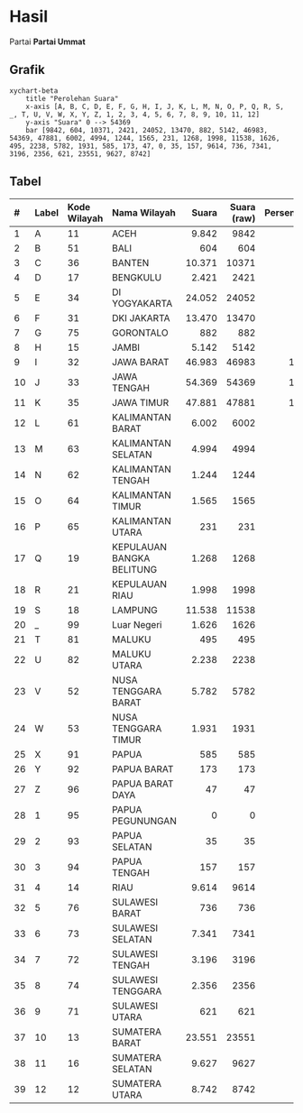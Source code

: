 # Hasil

Partai **Partai Ummat**

## Grafik

```mermaid
xychart-beta
    title "Perolehan Suara"
    x-axis [A, B, C, D, E, F, G, H, I, J, K, L, M, N, O, P, Q, R, S, _, T, U, V, W, X, Y, Z, 1, 2, 3, 4, 5, 6, 7, 8, 9, 10, 11, 12]
    y-axis "Suara" 0 --> 54369
    bar [9842, 604, 10371, 2421, 24052, 13470, 882, 5142, 46983, 54369, 47881, 6002, 4994, 1244, 1565, 231, 1268, 1998, 11538, 1626, 495, 2238, 5782, 1931, 585, 173, 47, 0, 35, 157, 9614, 736, 7341, 3196, 2356, 621, 23551, 9627, 8742]
```

## Tabel

| #  | Label | Kode Wilayah | Nama Wilayah              | Suara  | Suara (raw) | Persentase |
|:-- |:----- |:------------ |:------------------------- | ------:| -----------:| ----------:|
| 1  | A     | 11           | ACEH                      | 9.842  | 9842        | 3,04       |
| 2  | B     | 51           | BALI                      | 604    | 604         | 0,19       |
| 3  | C     | 36           | BANTEN                    | 10.371 | 10371       | 3,20       |
| 4  | D     | 17           | BENGKULU                  | 2.421  | 2421        | 0,75       |
| 5  | E     | 34           | DI YOGYAKARTA             | 24.052 | 24052       | 7,43       |
| 6  | F     | 31           | DKI JAKARTA               | 13.470 | 13470       | 4,16       |
| 7  | G     | 75           | GORONTALO                 | 882    | 882         | 0,27       |
| 8  | H     | 15           | JAMBI                     | 5.142  | 5142        | 1,59       |
| 9  | I     | 32           | JAWA BARAT                | 46.983 | 46983       | 14,51      |
| 10 | J     | 33           | JAWA TENGAH               | 54.369 | 54369       | 16,80      |
| 11 | K     | 35           | JAWA TIMUR                | 47.881 | 47881       | 14,79      |
| 12 | L     | 61           | KALIMANTAN BARAT          | 6.002  | 6002        | 1,85       |
| 13 | M     | 63           | KALIMANTAN SELATAN        | 4.994  | 4994        | 1,54       |
| 14 | N     | 62           | KALIMANTAN TENGAH         | 1.244  | 1244        | 0,38       |
| 15 | O     | 64           | KALIMANTAN TIMUR          | 1.565  | 1565        | 0,48       |
| 16 | P     | 65           | KALIMANTAN UTARA          | 231    | 231         | 0,07       |
| 17 | Q     | 19           | KEPULAUAN BANGKA BELITUNG | 1.268  | 1268        | 0,39       |
| 18 | R     | 21           | KEPULAUAN RIAU            | 1.998  | 1998        | 0,62       |
| 19 | S     | 18           | LAMPUNG                   | 11.538 | 11538       | 3,56       |
| 20 | _     | 99           | Luar Negeri               | 1.626  | 1626        | 0,50       |
| 21 | T     | 81           | MALUKU                    | 495    | 495         | 0,15       |
| 22 | U     | 82           | MALUKU UTARA              | 2.238  | 2238        | 0,69       |
| 23 | V     | 52           | NUSA TENGGARA BARAT       | 5.782  | 5782        | 1,79       |
| 24 | W     | 53           | NUSA TENGGARA TIMUR       | 1.931  | 1931        | 0,60       |
| 25 | X     | 91           | PAPUA                     | 585    | 585         | 0,18       |
| 26 | Y     | 92           | PAPUA BARAT               | 173    | 173         | 0,05       |
| 27 | Z     | 96           | PAPUA BARAT DAYA          | 47     | 47          | 0,01       |
| 28 | 1     | 95           | PAPUA PEGUNUNGAN          | 0      | 0           | 0,00       |
| 29 | 2     | 93           | PAPUA SELATAN             | 35     | 35          | 0,01       |
| 30 | 3     | 94           | PAPUA TENGAH              | 157    | 157         | 0,05       |
| 31 | 4     | 14           | RIAU                      | 9.614  | 9614        | 2,97       |
| 32 | 5     | 76           | SULAWESI BARAT            | 736    | 736         | 0,23       |
| 33 | 6     | 73           | SULAWESI SELATAN          | 7.341  | 7341        | 2,27       |
| 34 | 7     | 72           | SULAWESI TENGAH           | 3.196  | 3196        | 0,99       |
| 35 | 8     | 74           | SULAWESI TENGGARA         | 2.356  | 2356        | 0,73       |
| 36 | 9     | 71           | SULAWESI UTARA            | 621    | 621         | 0,19       |
| 37 | 10    | 13           | SUMATERA BARAT            | 23.551 | 23551       | 7,28       |
| 38 | 11    | 16           | SUMATERA SELATAN          | 9.627  | 9627        | 2,97       |
| 39 | 12    | 12           | SUMATERA UTARA            | 8.742  | 8742        | 2,70       |



